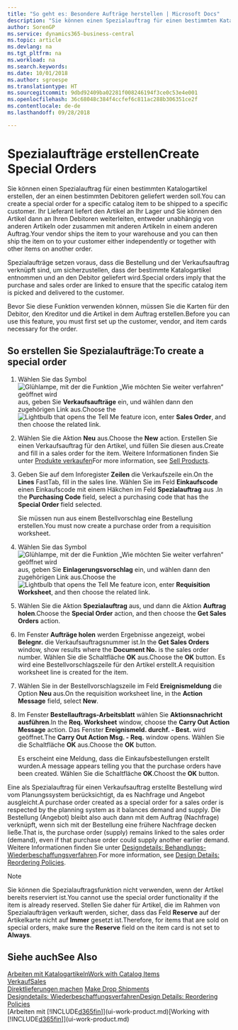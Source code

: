 ```yaml
---
title: "So geht es: Besondere Aufträge herstellen | Microsoft Docs"
description: "Sie können einen Spezialauftrag für einen bestimmten Katalogartikel erstellen, der an einen bestimmten Debitoren geliefert werden soll. Ihr Lieferant liefert den Artikel an Ihr Lager und Sie können den Artikel dann an Ihren Debitoren weiterleiten, entweder unabhängig von anderen Artikeln oder zusammen mit anderen Artikeln in einem anderen Auftrag."
author: SorenGP
ms.service: dynamics365-business-central
ms.topic: article
ms.devlang: na
ms.tgt_pltfrm: na
ms.workload: na
ms.search.keywords: 
ms.date: 10/01/2018
ms.author: sgroespe
ms.translationtype: HT
ms.sourcegitcommit: 9dbd92409ba02281f008246194f3ce0c53e4e001
ms.openlocfilehash: 36c68048c384f4ccfef6c811ac288b306351ce2f
ms.contentlocale: de-de
ms.lasthandoff: 09/28/2018

---
```

# <a name="create-special-orders"></a><span data-ttu-id="0cc44-104">Spezialaufträge erstellen</span><span class="sxs-lookup"><span data-stu-id="0cc44-104">Create Special Orders</span></span>
<span data-ttu-id="0cc44-105">Sie können einen Spezialauftrag für einen bestimmten Katalogartikel erstellen, der an einen bestimmten Debitoren geliefert werden soll.</span><span class="sxs-lookup"><span data-stu-id="0cc44-105">You can create a special order for a specific catalog item to be shipped to a specific customer.</span></span> <span data-ttu-id="0cc44-106">Ihr Lieferant liefert den Artikel an Ihr Lager und Sie können den Artikel dann an Ihren Debitoren weiterleiten, entweder unabhängig von anderen Artikeln oder zusammen mit anderen Artikeln in einem anderen Auftrag.</span><span class="sxs-lookup"><span data-stu-id="0cc44-106">Your vendor ships the item to your warehouse and you can then ship the item on to your customer either independently or together with other items on another order.</span></span>  

<span data-ttu-id="0cc44-107">Spezialaufträge setzen voraus, dass die Bestellung und der Verkaufsauftrag verknüpft sind, um sicherzustellen, dass der bestimmte Katalogartikel entnommen und an den Debitor geliefert wird.</span><span class="sxs-lookup"><span data-stu-id="0cc44-107">Special orders imply that the purchase and sales order are linked to ensure that the specific catalog item is picked and delivered to the customer.</span></span>  

<span data-ttu-id="0cc44-108">Bevor Sie diese Funktion verwenden können, müssen Sie die Karten für den Debitor, den Kreditor und die Artikel in dem Auftrag erstellen.</span><span class="sxs-lookup"><span data-stu-id="0cc44-108">Before you can use this feature, you must first set up the customer, vendor, and item cards necessary for the order.</span></span>  

## <a name="to-create-a-special-order"></a><span data-ttu-id="0cc44-109">So erstellen Sie Spezialaufträge:</span><span class="sxs-lookup"><span data-stu-id="0cc44-109">To create a special order</span></span>  
1.  <span data-ttu-id="0cc44-110">Wählen Sie das Symbol ![Glühlampe, mit der die Funktion „Wie möchten Sie weiter verfahren“ geöffnet wird](media/ui-search/search_small.png "Wie möchten Sie weiter verfahren?") aus, geben Sie **Verkaufsaufträge** ein, und wählen dann den zugehörigen Link aus.</span><span class="sxs-lookup"><span data-stu-id="0cc44-110">Choose the ![Lightbulb that opens the Tell Me feature](media/ui-search/search_small.png "Tell me what you want to do") icon, enter **Sales Order**, and then choose the related link.</span></span>  
2. <span data-ttu-id="0cc44-111">Wählen Sie die Aktion **Neu** aus.</span><span class="sxs-lookup"><span data-stu-id="0cc44-111">Choose the **New** action.</span></span> <span data-ttu-id="0cc44-112">Erstellen Sie einen  Verkaufsauftrag für den Artikel, und füllen Sie diesen aus.</span><span class="sxs-lookup"><span data-stu-id="0cc44-112">Create and fill in a  sales order for the item.</span></span> <span data-ttu-id="0cc44-113">Weitere Informationen finden Sie unter [Produkte verkaufen](sales-how-sell-products.md)</span><span class="sxs-lookup"><span data-stu-id="0cc44-113">For more information, see [Sell Products](sales-how-sell-products.md).</span></span>
3.  <span data-ttu-id="0cc44-114">Geben Sie auf dem Inforegister **Zeilen** die Verkaufszeile ein.</span><span class="sxs-lookup"><span data-stu-id="0cc44-114">On the **Lines** FastTab, fill in the sales line.</span></span> <span data-ttu-id="0cc44-115">Wählen Sie im Feld **Einkaufscode** einen Einkaufscode mit einem Häkchen im Feld **Spezialauftrag** aus .</span><span class="sxs-lookup"><span data-stu-id="0cc44-115">In the **Purchasing Code** field, select a purchasing code that has the **Special Order** field selected.</span></span>

    <span data-ttu-id="0cc44-116">Sie müssen nun aus einem Bestellvorschlag eine Bestellung erstellen.</span><span class="sxs-lookup"><span data-stu-id="0cc44-116">You must now create a purchase order from a requisition worksheet.</span></span>  
4. <span data-ttu-id="0cc44-117">Wählen Sie das Symbol ![Glühlampe, mit der die Funktion „Wie möchten Sie weiter verfahren“ geöffnet wird](media/ui-search/search_small.png "Wie möchten Sie weiter verfahren?") aus, geben Sie **Einlagerungsvorschlag** ein, und wählen dann den zugehörigen Link aus.</span><span class="sxs-lookup"><span data-stu-id="0cc44-117">Choose the ![Lightbulb that opens the Tell Me feature](media/ui-search/search_small.png "Tell me what you want to do") icon, enter **Requisition Worksheet**, and then choose the related link.</span></span>  
5. <span data-ttu-id="0cc44-118">Wählen Sie die Aktion **Spezialauftrag** aus, und dann die Aktion **Auftrag holen**.</span><span class="sxs-lookup"><span data-stu-id="0cc44-118">Choose the **Special Order** action, and then choose the **Get Sales Orders** action.</span></span>  
6.  <span data-ttu-id="0cc44-119">Im Fenster **Aufträge holen** werden Ergebnisse angezeigt, wobei **Belegnr.** die Verkaufsauftragsnummer ist.</span><span class="sxs-lookup"><span data-stu-id="0cc44-119">In the **Get Sales Orders** window, show results where the **Document No.** is the sales order number.</span></span> <span data-ttu-id="0cc44-120">Wählen Sie die Schaltfläche **OK** aus.</span><span class="sxs-lookup"><span data-stu-id="0cc44-120">Choose the **OK** button.</span></span> <span data-ttu-id="0cc44-121">Es wird eine Bestellvorschlagszeile für den Artikel erstellt.</span><span class="sxs-lookup"><span data-stu-id="0cc44-121">A requisition worksheet line is created for the item.</span></span>  
7.  <span data-ttu-id="0cc44-122">Wählen Sie in der Bestellvorschlagszeile im Feld **Ereignismeldung** die Option **Neu** aus.</span><span class="sxs-lookup"><span data-stu-id="0cc44-122">On the requisition worksheet line, in the **Action Message** field, select **New**.</span></span>  
8.  <span data-ttu-id="0cc44-123">Im Fenster **Bestellauftrags-Arbeitsblatt** wählen Sie **Aktionsnachricht ausführen**.</span><span class="sxs-lookup"><span data-stu-id="0cc44-123">In the **Req. Worksheet** window, choose the **Carry Out Action Message** action.</span></span> <span data-ttu-id="0cc44-124">Das Fenster **Ereignismeld. durchf. - Best.** wird geöffnet.</span><span class="sxs-lookup"><span data-stu-id="0cc44-124">The **Carry Out Action Msg. - Req.** window opens.</span></span> <span data-ttu-id="0cc44-125">Wählen Sie die Schaltfläche **OK** aus.</span><span class="sxs-lookup"><span data-stu-id="0cc44-125">Choose the **OK** button.</span></span>  

    <span data-ttu-id="0cc44-126">Es erscheint eine Meldung, dass die Einkaufsbestellungen erstellt wurden.</span><span class="sxs-lookup"><span data-stu-id="0cc44-126">A message appears telling you that the purchase orders have been created.</span></span> <span data-ttu-id="0cc44-127">Wählen Sie die Schaltfläche **OK**.</span><span class="sxs-lookup"><span data-stu-id="0cc44-127">Choost the **OK** button.</span></span>  

<span data-ttu-id="0cc44-128">Eine als Spezialauftrag für einen Verkaufsauftrag erstellte Bestellung wird vom Planungssystem berücksichtigt, da es Nachfrage und Angebot ausgleicht.</span><span class="sxs-lookup"><span data-stu-id="0cc44-128">A purchase order created as a special order for a sales order is respected by the planning system as it balances demand and supply.</span></span> <span data-ttu-id="0cc44-129">Die Bestellung (Angebot) bleibt also auch dann mit dem Auftrag (Nachfrage) verknüpft, wenn sich mit der Bestellung eine frühere Nachfrage decken ließe.</span><span class="sxs-lookup"><span data-stu-id="0cc44-129">That is, the purchase order (supply) remains linked to the sales order (demand), even if that purchase order could supply another earlier demand.</span></span> <span data-ttu-id="0cc44-130">Weitere Informationen finden Sie unter [Designdetails: Behandlungs-Wiederbeschaffungsverfahren](design-details-reservation-order-tracking-and-action-messaging.md).</span><span class="sxs-lookup"><span data-stu-id="0cc44-130">For more information, see [Design Details: Reordering Policies](design-details-reservation-order-tracking-and-action-messaging.md).</span></span>  

> [!NOTE]  
>  <span data-ttu-id="0cc44-131">Sie können die Spezialauftragsfunktion nicht verwenden, wenn der Artikel bereits reserviert ist.</span><span class="sxs-lookup"><span data-stu-id="0cc44-131">You cannot use the special order functionality if the item is already reserved.</span></span> <span data-ttu-id="0cc44-132">Stellen Sie daher für Artikel, die im Rahmen von Spezialaufträgen verkauft werden, sicher, dass das Feld **Reserve** auf der Artikelkarte nicht auf **Immer** gesetzt ist.</span><span class="sxs-lookup"><span data-stu-id="0cc44-132">Therefore, for items that are sold on special orders, make sure the **Reserve** field on the item card is not set to **Always**.</span></span>  

## <a name="see-also"></a><span data-ttu-id="0cc44-133">Siehe auch</span><span class="sxs-lookup"><span data-stu-id="0cc44-133">See Also</span></span>  
[<span data-ttu-id="0cc44-134">Arbeiten mit Katalogartikeln</span><span class="sxs-lookup"><span data-stu-id="0cc44-134">Work with Catalog Items</span></span>](inventory-how-work-nonstock-items.md)  
[<span data-ttu-id="0cc44-135">Verkauf</span><span class="sxs-lookup"><span data-stu-id="0cc44-135">Sales</span></span>](sales-manage-sales.md)  
<span data-ttu-id="0cc44-136">[Direktlieferungen machen](sales-how-drop-shipment.md) </span><span class="sxs-lookup"><span data-stu-id="0cc44-136">[Make Drop Shipments](sales-how-drop-shipment.md) </span></span>  
[<span data-ttu-id="0cc44-137">Designdetails: Wiederbeschaffungsverfahren</span><span class="sxs-lookup"><span data-stu-id="0cc44-137">Design Details: Reordering Policies</span></span>](design-details-reservation-order-tracking-and-action-messaging.md)  
<span data-ttu-id="0cc44-138">[Arbeiten mit [!INCLUDE[d365fin](includes/d365fin_md.md)]](ui-work-product.md)</span><span class="sxs-lookup"><span data-stu-id="0cc44-138">[Working with [!INCLUDE[d365fin](includes/d365fin_md.md)]](ui-work-product.md)</span></span>

